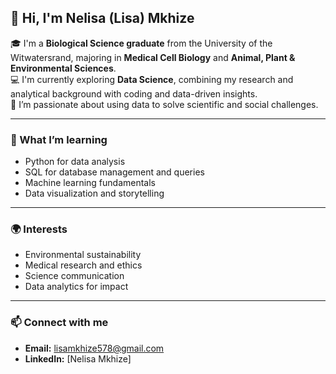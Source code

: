 ## 👋 Hi, I'm Nelisa (Lisa) Mkhize  

🎓 I'm a **Biological Science graduate** from the University of the Witwatersrand, majoring in **Medical Cell Biology** and **Animal, Plant & Environmental Sciences**.  
💻 I'm currently exploring **Data Science**, combining my research and analytical background with coding and data-driven insights.  
🌱 I’m passionate about using data to solve scientific and social challenges.  

---

### 🧩 What I’m learning
- Python for data analysis  
- SQL for database management and queries  
- Machine learning fundamentals  
- Data visualization and storytelling

---

### 🌍 Interests
- Environmental sustainability  
- Medical research and ethics  
- Science communication  
- Data analytics for impact  

---

### 📫 Connect with me
- **Email:** lisamkhize578@gmail.com  
- **LinkedIn:** [Nelisa Mkhize] 

